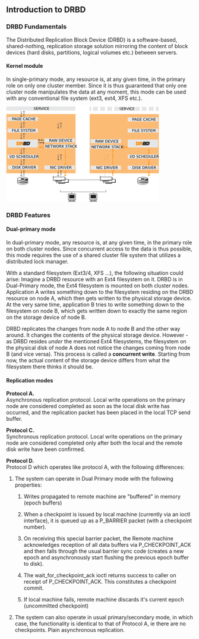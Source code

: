 ## Introduction to DRBD
### DRBD Fundamentals
The Distributed Replication Block Device (DRBD) is a software-based, shared-nothing, replication storage solution mirroring the content of block devices (hard disks, partitions, logical volumes etc.) between servers.

#### Kernel module
In single-primary mode, any resource is, at any given time, in the primary role on only one cluster member. Since it is thus guaranteed that only one cluster node manipulates the data at any moment, this mode can be used with any conventional file system (ext3, ext4, XFS etc.).

![DRBD's position within the Linux I/O stack](drbd-in-kernel.png)

### DRBD Features
#### Dual-primary mode
In dual-primary mode, any resource is, at any given time, in the primary role on both cluster nodes. Since concurrent access to the data is thus possible, this mode requires the use of a shared cluster file system that utilizes a distributed lock manager.

With a standard filesystem (Ext3/4, XFS ...), the following situation could arise: Imagine a DRBD resource with an Ext4 filesystem on it. DRBD is in Dual-Primary mode, the Ext4 filesystem is mounted on both cluster nodes. Application A writes something down to the filesystem residing on the DRBD resource on node A, which then gets written to the physical storage device. At the very same time, application B tries to write something down to the filesystem on node B, which gets written down to exactly the same region on the storage device of node B.

DRBD replicates the changes from node A to node B and the other way around. It changes the contents of the physical storage device. However - as DRBD resides *under* the mentioned Ext4 filesystems, the filesystem on the physical disk of node A does not notice the changes coming from node B (and vice versa). This process is called a **concurrent write**. Starting from now, the actual content of the storage device differs from what the filesystem there thinks it should be.

#### Replication modes

**Protocol A.**<br>
Asynchronous replication protocol. Local write operations on the primary node are considered completed as soon as the local disk write has occurred, and the replication packet has been placed in the local TCP send buffer.

**Protocol C.**<br>
Synchronous replication protocol. Local write operations on the primary node are considered completed only after both the local and the remote disk write have been confirmed.

**Protocol D.**<br>
Protocol D which operates like protocol A, with the following differences:
1. The system can operate in Dual Primary mode with the following properties:
   1. Writes propagated to remote machine are "buffered" in memory (epoch buffers)

   1. When a checkpoint is issued by local machine (currently via an ioctl interface), it is queued up as a P_BARRIER packet (with a checkpoint number).

   1. On receiving this special barrier packet, the Remote machine acknowledges reception of all data buffers via P_CHECKPOINT_ACK and then falls through the usual barrier sync code (creates a new epoch and asynchronously start flushing the previous epoch buffer to disk).

   1. The wait_for_checkpoint_ack ioctl returns success to caller on receipt of P_CHECKPOINT_ACK. This constitutes a checkpoint commit.

   1. If local machine fails, remote machine discards it's current epoch (uncommitted checkpoint)

1. The system can also operate in usual primary/secondary mode, in which case, the functionality is identical to that of Protocol A, ie there are no checkpoints. Plain asynchronous replication.
